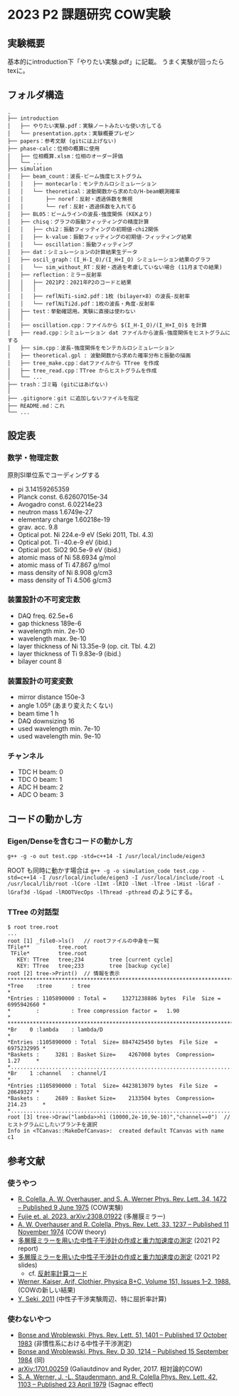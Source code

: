 # 2023 P2 課題研究 COW実験

## 実験概要

基本的にintroduction下「やりたい実験.pdf」に記載。
うまく実験が回ったらtexに。

## フォルダ構造

``` folder tree
.
├── introduction
│   ├── やりたい実験.pdf：実験ノートみたいな使い方してる
│   └── presentation.pptx：実験概要プレゼン
├── papers：参考文献 (gitには上げない)
├── phase-calc：位相の概算に使用
│   ├── 位相概算.xlsm：位相のオーダー評価
│   └── ...
├── simulation
│   ├── beam_count：波長-ビーム強度ヒストグラム
│   │   ├── montecarlo：モンテカルロシミュレーション
│   │   └── theoretical：波動関数から求めたO/H-beam観測確率
│   │       ├── noref：反射・透過係数を無視
│   │       └── ref：反射・透過係数を入れてる
│   ├── BL05：ビームラインの波長-強度関係 (KEKより)
│   ├── chisq：グラフの振動フィッティングの精度計算
│   │   ├── chi2：振動フィッティングの初期値-chi2関係
│   │   ├── k-value：振動フィッティングの初期値-フィッティング結果
│   │   └── oscillation：振動フィッティング
│   ├── dat：シミュレーションの計算結果生データ
│   ├── oscil_graph：(I_H-I_O)/(I_H+I_O) シミュレーション結果のグラフ
│   │   └── sim_without_RT：反射・透過を考慮していない場合 (11月までの結果)
│   ├── reflection：ミラー反射率
│   │   ├── 2021P2：2021年P2のコードと結果
│   │   │
│   │   ├── reflNiTi-sim2.pdf：1枚 (bilayer×8) の波長-反射率
│   │   └── reflNiTi2d.pdf：1枚の波長・角度-反射率
│   ├── test：挙動確認用。実験に直接は使わない
│   │
│   ├── oscillation.cpp：ファイルから $(I_H-I_O)/(I_H+I_O)$ を計算
│   ├── read.cpp：シミュレーション dat ファイルから波長-強度関係をヒストグラムにする
│   ├── sim.cpp：波長-強度関係をモンテカルロシミュレーション
│   ├── theoretical.gpl : 波動関数から求めた確率分布と振動の描画
│   ├── tree_make.cpp：datファイルから TTree を作成
│   ├── tree_read.cpp：TTree からヒストグラムを作成
│   └── ...
├── trash：ゴミ箱 (gitにはあげない)
│
├── .gitignore：git に追加しないファイルを指定
├── README.md：これ
└── ...
```

## 設定表

### 数学・物理定数

原則SI単位系でコーディングする

- pi 3.14159265359
- Planck const. 6.62607015e-34
- Avogadro const. 6.02214e23
- neutron mass 1.6749e-27
- elementary charge 1.60218e-19
- grav. acc. 9.8
- Optical pot. Ni 224.e-9 eV (Seki 2011, Tbl. 4.3)
- Optical pot. Ti -40.e-9 eV (ibid.)
- Optical pot. SiO2 90.5e-9 eV (ibid.)
- atomic mass of Ni 58.6934 g/mol
- atomic mass of Ti 47.867 g/mol
- mass density of Ni 8.908 g/cm3
- mass density of Ti 4.506 g/cm3

### 装置設計の不可変定数

- DAQ freq. 62.5e+6
- gap thickness 189e-6
- wavelength min. 2e-10
- wavelength max. 9e-10
- layer thickness of Ni 13.35e-9 (op. cit. Tbl. 4.2)
- layer thickness of Ti 9.83e-9 (ibid.)
- bilayer count 8

### 装置設計の可変変数

- mirror distance 150e-3
- angle 1.05º (あまり変えたくない)
- beam time 1 h
- DAQ downsizing 16
- used wavelength min. 7e-10
- used wavelength min. 9e-10

### チャンネル

- TDC H beam: 0
- TDC O beam: 1
- ADC H beam: 2
- ADC O beam: 3

## コードの動かし方

### Eigen/Denseを含むコードの動かし方

`g++ -g -o out test.cpp -std=c++14 -I /usr/local/include/eigen3`

ROOT も同時に動かす場合は
`g++ -g -o simulation_code test.cpp -std=c++14 -I /usr/local/include/eigen3 -I /usr/local/include/root -L /usr/local/lib/root -lCore -lImt -lRIO -lNet -lTree -lHist -lGraf -lGraf3d -lGpad -lROOTVecOps -lThread -pthread`
のようにする。

### TTree の対話型

``` ROOT Cern
$ root tree.root
...
root [1] _file0->ls()   // rootファイルの中身を一覧
TFile**         tree.root
 TFile*         tree.root
   KEY: TTree   tree;234        tree [current cycle]
   KEY: TTree   tree;233        tree [backup cycle]
root [2] tree->Print()  // 情報を表示
******************************************************************************
*Tree    :tree      : tree                                                   *
*Entries : 1105890000 : Total =     13271238886 bytes  File  Size = 6995942660 *
*        :          : Tree compression factor =   1.90                       *
******************************************************************************
*Br    0 :lambda    : lambda/D                                               *
*Entries :1105890000 : Total  Size= 8847425450 bytes  File Size  = 6975232995 *
*Baskets :     3281 : Basket Size=    4267008 bytes  Compression=   1.27     *
*............................................................................*
*Br    1 :channel   : channel/I                                              *
*Entries :1105890000 : Total  Size= 4423813079 bytes  File Size  = 20649327 *
*Baskets :     2689 : Basket Size=    2133504 bytes  Compression= 214.23     *
*............................................................................*
root [3] tree->Draw("lambda>>h1 (10000,2e-10,9e-10)","channel==0")  // ヒストグラムにしたいブランチを選択
Info in <TCanvas::MakeDefCanvas>:  created default TCanvas with name c1
```

## 参考文献

### 使うやつ

- [R. Colella, A. W. Overhauser, and S. A. Werner Phys. Rev. Lett. 34, 1472 – Published 9 June 1975](https://doi.org/10.1103/PhysRevLett.34.1472) (COW実験)
- [Fujie et. al. 2023. arXiv:2308.01922](https://doi.org/10.48550/arXiv.2308.01922) (多層膜ミラー)
- [A. W. Overhauser and R. Colella, Phys. Rev. Lett. 33, 1237 – Published 11 November 1974](https://doi.org/10.1103/PhysRevLett.33.1237) (COW theory)
- [多層膜ミラーを用いた中性子干渉計の作成と重力加速度の測定](https://www-he.scphys.kyoto-u.ac.jp/gakubu/P2/P2-21/P2_2021_report_neutron.pdf) (2021 P2 report)
- [多層膜ミラーを用いた中性子干渉計の作成と重力加速度の測定](https://www-he.scphys.kyoto-u.ac.jp/gakubu/P2/P2-21/P2_2021_slide_neutron.pdf) (2021 P2 slides)
  - cf. [反射率計算コード](https://drive.google.com/drive/folders/1OXl9TjSrukBzPKXic_n39EXW2YIPZwYu?usp=drive_link)
- [Werner, Kaiser, Arif, Clothier, Physica B+C, Volume 151, Issues 1–2, 1988.](https://doi.org/10.1016/0378-4363(88)90141-6) (COWの新しい結果)
- [Y. Seki, 2011](http://hdl.handle.net/2433/142371) (中性子干渉実験周辺、特に屈折率計算)

### 使わないやつ

- [Bonse and Wroblewski, Phys. Rev. Lett. 51, 1401 – Published 17 October 1983](https://doi.org/10.1103/PhysRevLett.51.1401) (非慣性系における中性子干渉測定)
- [Bonse and Wroblewski, Phys. Rev. D 30, 1214 – Published 15 September 1984](https://doi.org/10.1103/PhysRevD.30.1214) (同)
- [arXiv:1701.00259](https://arxiv.org/abs/1701.00259) (Galiautdinov and Ryder, 2017. 相対論的COW)
- [S. A. Werner, J. -L. Staudenmann, and R. Colella Phys. Rev. Lett. 42, 1103 – Published 23 April 1979](https://doi.org/10.1103/PhysRevLett.42.1103) (Sagnac effect)
